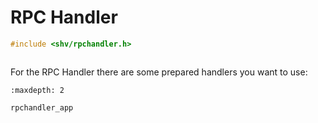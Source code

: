 # RPC Handler

```c
#include <shv/rpchandler.h>
```

```{autodoxygenfile} shv/rpchandler.h
```

For the RPC Handler there are some prepared handlers you want to use:

```{toctree}
:maxdepth: 2

rpchandler_app
```
